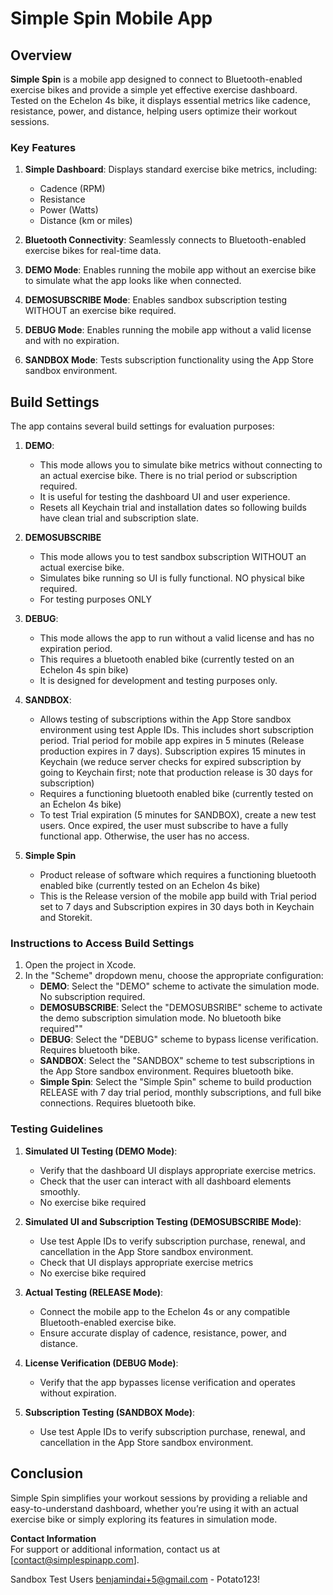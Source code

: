 # Simple Spin Mobile App

## Overview

**Simple Spin** is a mobile app designed to connect to Bluetooth-enabled exercise bikes and provide a simple yet effective exercise dashboard. Tested on the Echelon 4s bike, it displays essential metrics like cadence, resistance, power, and distance, helping users optimize their workout sessions.

### Key Features

1. **Simple Dashboard**: Displays standard exercise bike metrics, including:
   - Cadence (RPM)
   - Resistance
   - Power (Watts)
   - Distance (km or miles)

2. **Bluetooth Connectivity**: Seamlessly connects to Bluetooth-enabled exercise bikes for real-time data.

3. **DEMO Mode**: Enables running the mobile app without an exercise bike to simulate what the app looks like when connected.

4. **DEMOSUBSCRIBE Mode**: Enables sandbox subscription testing WITHOUT an exercise bike required.

5. **DEBUG Mode**: Enables running the mobile app without a valid license and with no expiration.

6. **SANDBOX Mode**: Tests subscription functionality using the App Store sandbox environment.

## Build Settings

The app contains several build settings for evaluation purposes:

1. **DEMO**: 
   - This mode allows you to simulate bike metrics without connecting to an actual exercise bike.  There is no trial period or subscription required.
   - It is useful for testing the dashboard UI and user experience.  
   - Resets all Keychain trial and installation dates so following builds have clean trial and subscription slate.

2. **DEMOSUBSCRIBE**
   - This mode allows you to test sandbox subscription WITHOUT an actual exercise bike.  
   - Simulates bike running so UI is fully functional. NO physical bike required.
   - For testing purposes ONLY

3. **DEBUG**: 
   - This mode allows the app to run without a valid license and has no expiration period. 
   - This requires a bluetooth enabled bike (currently tested on an Echelon 4s spin bike)
   - It is designed for development and testing purposes only.  

4. **SANDBOX**:
   - Allows testing of subscriptions within the App Store sandbox environment using test Apple IDs.  This includes short subscription period. Trial period for mobile app expires in 5 minutes (Release production expires in 7 days).  Subscription expires 15 minutes in Keychain (we reduce server checks for expired subscription by going to Keychain first; note that production release is 30 days for subscription)
   - Requires a functioning bluetooth enabled bike (currently tested on an Echelon 4s bike)
   - To test Trial expiration (5 minutes for SANDBOX), create a new test users.  Once expired, the user must subscribe to have a fully functional app.  Otherwise, the user has no access.

5. **Simple Spin**
    - Product release of software which requires a functioning bluetooth enabled bike (currently tested on an Echelon 4s bike)
    - This is the Release version of the mobile app build with Trial period set to 7 days and Subscription expires in 30 days both in Keychain and Storekit.
   
### Instructions to Access Build Settings

1. Open the project in Xcode.
2. In the "Scheme" dropdown menu, choose the appropriate configuration:
   - **DEMO**: Select the "DEMO" scheme to activate the simulation mode.  No subscription required.
   - **DEMOSUBSCRIBE**: Select the "DEMOSUBSRIBE" scheme to activate the demo subscription simulation mode. No bluetooth bike required""
   - **DEBUG**: Select the "DEBUG" scheme to bypass license verification.  Requires bluetooth bike.
   - **SANDBOX**: Select the "SANDBOX" scheme to test subscriptions in the App Store sandbox environment. Requires bluetooth bike.
   - **Simple Spin**: Select the "Simple Spin" scheme to build production RELEASE with 7 day trial period, monthly subscriptions, and full bike connections.  Requires bluetooth bike.

### Testing Guidelines

1. **Simulated UI Testing (DEMO Mode)**:
   - Verify that the dashboard UI displays appropriate exercise metrics.
   - Check that the user can interact with all dashboard elements smoothly.
   - No exercise bike required

2. **Simulated UI and Subscription Testing (DEMOSUBSCRIBE Mode)**:
   - Use test Apple IDs to verify subscription purchase, renewal, and cancellation in the App Store sandbox environment.
   - Check that UI displays appropriate exercise metrics
   - No exercise bike required
   
3. **Actual Testing (RELEASE Mode)**:
   - Connect the mobile app to the Echelon 4s or any compatible Bluetooth-enabled exercise bike.
   - Ensure accurate display of cadence, resistance, power, and distance.

4. **License Verification (DEBUG Mode)**:
   - Verify that the app bypasses license verification and operates without expiration.

5. **Subscription Testing (SANDBOX Mode)**:
   - Use test Apple IDs to verify subscription purchase, renewal, and cancellation in the App Store sandbox environment.

## Conclusion

Simple Spin simplifies your workout sessions by providing a reliable and easy-to-understand dashboard, whether you’re using it with an actual exercise bike or simply exploring its features in simulation mode.

**Contact Information**  
For support or additional information, contact us at [contact@simplespinapp.com].


Sandbox Test Users
benjamindai+5@gmail.com - Potato123!
